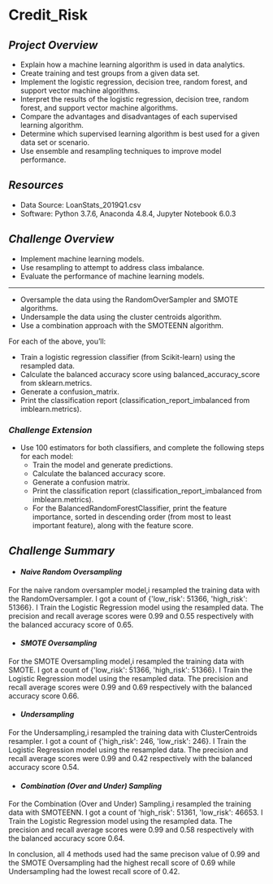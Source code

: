 # Credit_Risk

## ***Project Overview***

  * Explain how a machine learning algorithm is used in data analytics.
  * Create training and test groups from a given data set.
  * Implement the logistic regression, decision tree, random forest, and support vector machine algorithms.
  * Interpret the results of the logistic regression, decision tree, random forest, and support vector machine algorithms.
  * Compare the advantages and disadvantages of each supervised learning algorithm.
  * Determine which supervised learning algorithm is best used for a given data set or scenario.
  * Use ensemble and resampling techniques to improve model performance.
  
## ***Resources***
  
  * Data Source: LoanStats_2019Q1.csv
  * Software: Python 3.7.6, Anaconda 4.8.4, Jupyter Notebook 6.0.3
  
## ***Challenge Overview***
  
  * Implement machine learning models.
  * Use resampling to attempt to address class imbalance.
  * Evaluate the performance of machine learning models.
  
***
  * Oversample the data using the RandomOverSampler and SMOTE algorithms.
  * Undersample the data using the cluster centroids algorithm.
  * Use a combination approach with the SMOTEENN algorithm.

For each of the above, you’ll:

  * Train a logistic regression classifier (from Scikit-learn) using the resampled data.
  * Calculate the balanced accuracy score using balanced_accuracy_score from sklearn.metrics.
  * Generate a confusion_matrix.
  * Print the classification report (classification_report_imbalanced from imblearn.metrics).

### ***Challenge Extension***
* Use 100 estimators for both classifiers, and complete the following steps for each model:
  * Train the model and generate predictions.
  * Calculate the balanced accuracy score.
  * Generate a confusion matrix.
  * Print the classification report (classification_report_imbalanced from imblearn.metrics).
  * For the BalancedRandomForestClassifier, print the feature importance, sorted in descending order (from most to least important feature), along with the feature score.


## ***Challenge Summary***

* #### ***Naive Random Oversampling***

For the naive random oversampler model,i resampled the training data with the RandomOversampler. I got a count of {'low_risk': 51366, 'high_risk': 51366}. I Train the Logistic Regression model using the resampled data. The precision and recall average scores were 0.99 and 0.55 respectively with the balanced accuracy score of 0.65. 


* #### ***SMOTE Oversampling***

For the SMOTE Oversampling model,i resampled the training data with SMOTE. I got a count of {'low_risk': 51366, 'high_risk': 51366}. I Train the Logistic Regression model using the resampled data. The precision and recall average scores were 0.99 and 0.69 respectively with the balanced accuracy score 0.66. 

* #### ***Undersampling***

For the Undersampling,i resampled the training data with ClusterCentroids resampler. I got a count of {'high_risk': 246, 'low_risk': 246}. I Train the Logistic Regression model using the resampled data. The precision and recall average scores were 0.99 and 0.42 respectively with the balanced accuracy score 0.54.

* #### ***Combination (Over and Under) Sampling***

For the Combination (Over and Under) Sampling,i resampled the training data with SMOTEENN. I got a count of 'high_risk': 51361, 'low_risk': 46653. I Train the Logistic Regression model using the resampled data. The precision and recall average scores were 0.99 and 0.58 respectively with the balanced accuracy score 0.64.

In conclusion, all 4 methods used had the same precison value of 0.99 and the SMOTE Oversampling had the highest recall score of 0.69 while Undersampling had the lowest recall score of 0.42.
